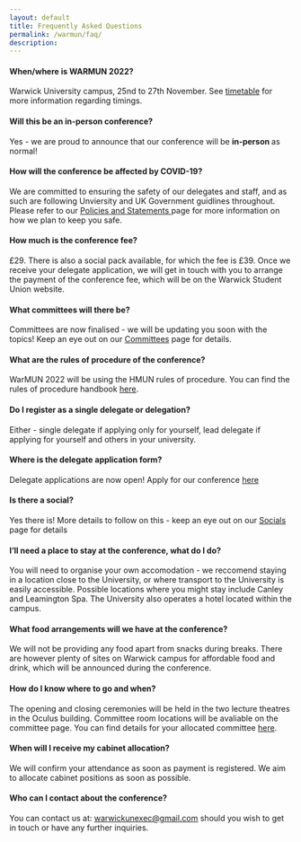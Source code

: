 ```yaml
---
layout: default
title: Frequently Asked Questions
permalink: /warmun/faq/
description:
---
```


#### When/where is WARMUN 2022?
Warwick University campus, 25nd to 27th November. See <a href="http://warwickun.org/warmun/timetable">timetable</a> for more information regarding timings.

#### Will this be an in-person conference?
Yes - we are proud to announce that our conference will be <b> in-person </b> as normal!

#### How will the conference be affected by COVID-19?
We are committed to ensuring the safety of our delegates and staff, and as such are following Unviersity and UK Government guidlines throughout. Please refer to our <a href="http://warwickun.org/warmun/policies"> Policies and Statements </a> page for more information on how we plan to keep you safe.

#### How much is the conference fee?
£29. There is also a social pack available, for which the fee is £39.
Once we receive your delegate application, we will get in touch with you to arrange the payment of the conference fee, which will be on the Warwick Student Union website.

#### What committees will there be?
Committees are now finalised - we will be updating you soon with the topics! Keep an eye out on our <a href="http://warwickun.org/warmun/committees">Committees</a> page for details.

#### What are the rules of procedure of the conference?
WarMUN 2022 will be using the HMUN rules of procedure. You can find the rules of procedure handbook <a href="https://www.yumpu.com/en/document/read/22180426/hmun-rules-of-procedure-harvard-model-united-nations">here</a>.

#### Do I register as a single delegate or delegation?
Either - single delegate if applying only for yourself, lead delegate if applying for yourself and others in your university. 

#### Where is the delegate application form?
Delegate applications are now open! Apply for our conference <a href="https://docs.google.com/forms/d/e/1FAIpQLScP0xlmX5-tKhwIp0KKiZhKGRdnBdJDc2eMRO5wLGAQwU_I3A/viewform">here</a>

#### Is there a social?
Yes there is! More details to follow on this - keep an eye out on our <a href="http://warwickun.org/warmun/socials">Socials</a> page for details

#### I’ll need a place to stay at the conference, what do I do?
You will need to organise your own accomodation - we reccomend staying in a location close to the University, or where transport to the University is easily accessible. Possible locations where you might stay include Canley and Leamington Spa. The University also operates a hotel located within the campus.

#### What food arrangements will we have at the conference?
We will not be providing any food apart from snacks during breaks. There are however plenty of sites on Warwick campus for affordable food and drink, which will be announced during the conference.

#### How do I know where to go and when?
The opening and closing ceremonies will be held in the two lecture theatres in the Oculus building. Committee room locations will be avaliable on the committee page. You can find details for your allocated committee <a href="http://warwickun.org/warmun/committees">here</a>.

#### When will I receive my cabinet allocation?
We will confirm your attendance as soon as payment is registered. We aim to allocate cabinet positions as soon as possible.

#### Who can I contact about the conference?
You can contact us at: warwickunexec@gmail.com should you wish to get in touch or have any further inquiries.
